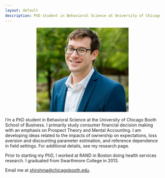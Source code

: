```yaml
---
layout: default
description: PhD student in Behavioral Science at University of Chicago's Booth School of Business
---
```


<p align="center"><img src="public/sdh_headshot copy.jpg" alt="headshot" width="300" ></p>

I’m a PhD student in Behavioral Science at the University of Chicago Booth School of Business. I primarily study consumer financial decision making with an emphasis on Prospect Theory and Mental Accounting. I am developing ideas related to the impacts of ownership on expectations, loss aversion and discounting parameter estimation, and reference dependence in field settings. For additional details, see my research page. 

<p> Prior to starting my PhD, I worked at RAND in Boston doing health services research. I graduated from Swarthmore College in 2013. 

<p>
Email me at <a href="mailto:shirshma@chicagobooth.edu">shirshma@chicagobooth.edu</a>.

